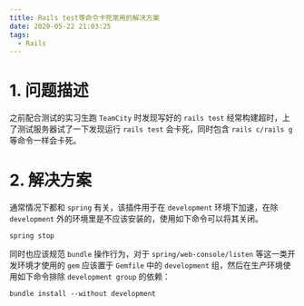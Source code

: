 ```yaml
---
title: Rails test等命令卡死常用的解决方案
date: 2020-05-22 21:03:25
tags:
  - Rails
---
```

# 1. 问题描述
之前配合测试的实习生跑 `TeamCity` 时发现写好的 `rails test` 经常构建超时，上了测试服务器试了一下发现运行 `rails test` 会卡死，同时包含 `rails c/rails g` 等命令一样会卡死。

# 2. 解决方案
通常情况下都和 `spring` 有关，该插件用于在 `development` 环境下加速，在除 `development` 外的环境里是不应该安装的，使用如下命令可以将其关闭。
~~~ shell
spring stop
~~~

同时也应该规范 `bundle` 操作行为，对于 `spring/web-console/listen` 等这一类开发环境才使用的 `gem` 应该置于 `Gemfile` 中的 `development` 组，然后在生产环境使用如下命令排除 `development group` 的依赖：
~~~ shell
bundle install --without development
~~~
